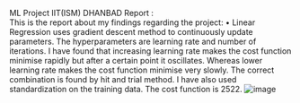 ML Project IIT(ISM) DHANBAD
Report  :                                                                                                                                 
This is the report about my findings regarding the project:
•	Linear Regression uses gradient descent method to continuously update parameters. The hyperparameters are learning rate and number of iterations. I have found that
increasing learning rate makes the cost function minimise rapidly but after a certain point it oscillates. Whereas lower learning rate makes the cost function minimise
very slowly. The correct combination is found by hit and trial method. I have also used standardization on the training data. The cost function is 2522.
![image](https://user-images.githubusercontent.com/103888763/163828829-271510f4-a532-45b7-b684-d7648032fb1c.png)


